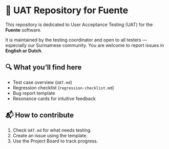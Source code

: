 # 🧪 UAT Repository for Fuente

This repository is dedicated to User Acceptance Testing (UAT) for the **Fuente** software.

It is maintained by the testing coordinator and open to all testers — especially our Surinamese community. You are welcome to report issues in **English or Dutch**.

## 🔍 What you’ll find here

- Test case overview (`UAT.md`)
- Regression checklist (`regression-checklist.md`)
- Bug report template
- Resonance cards for intuitive feedback

## 📬 How to contribute

1. Check `UAT.md` for what needs testing.
2. Create an issue using the template.
3. Use the Project Board to track progress.
